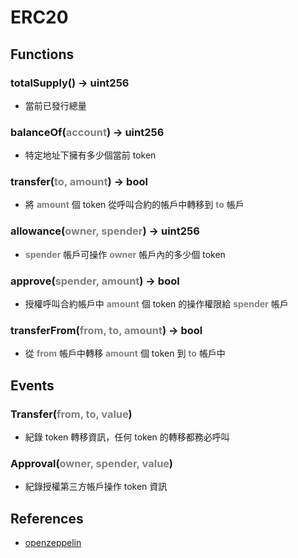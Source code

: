# ERC20

## Functions

### totalSupply() -> uint256
- 當前已發行總量

### balanceOf(<font color="grey">account</font>) -> uint256
- 特定地址下擁有多少個當前 token

### transfer(<font color="grey">to, amount</font>) -> bool
- 將 <font color="grey">__amount__</font> 個 token 從呼叫合約的帳戶中轉移到 <font color="grey">__to__</font> 帳戶

### allowance(<font color="grey">owner, spender</font>) -> uint256
- <font color="grey">__spender__</font> 帳戶可操作 <font color="grey">__owner__</font> 帳戶內的多少個 token

### approve(<font color="grey">spender, amount</font>) -> bool
- 授權呼叫合約帳戶中 <font color="grey">__amount__</font> 個 token 的操作權限給 <font color="grey">__spender__</font> 帳戶

### transferFrom(<font color="grey">from, to, amount</font>) -> bool
- 從 <font color="grey">__from__</font> 帳戶中轉移 <font color="grey">__amount__</font> 個 token 到 <font color="grey">__to__</font> 帳戶中

## Events

### Transfer(<font color="grey">from, to, value</font>)
- 紀錄 token 轉移資訊，任何 token 的轉移都務必呼叫

### Approval(<font color="grey">owner, spender, value</font>)
- 紀錄授權第三方帳戶操作 token 資訊

## References
- [openzeppelin](https://docs.openzeppelin.com/contracts/4.x/api/token/erc20#IERC20)
